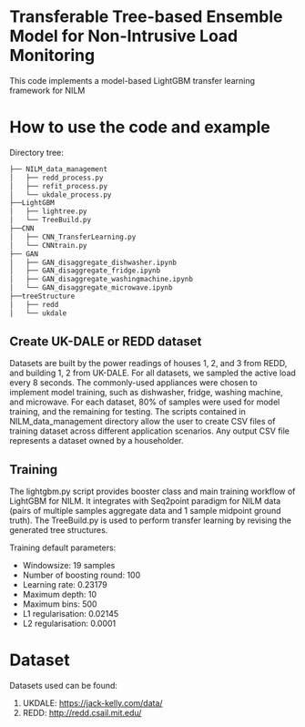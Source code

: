 # Transferable Tree-based Ensemble Model for Non-Intrusive Load Monitoring

This code implements a model-based LightGBM transfer learning framework for NILM 
# How to use the code and example

Directory tree:

``` bash
├── NILM_data_management
│   ├── redd_process.py
│   ├── refit_process.py
│   └── ukdale_process.py
├──LightGBM
│   ├── lightree.py
│   └── TreeBuild.py
├──CNN
│   ├── CNN_TransferLearning.py
│   └── CNNtrain.py
├── GAN
│   ├── GAN_disaggregate_dishwasher.ipynb
│   ├── GAN_disaggregate_fridge.ipynb
│   ├── GAN_disaggregate_washingmachine.ipynb
│   └── GAN_disaggregate_microwave.ipynb
├──treeStructure
│   ├── redd
│   └── ukdale
```
## **Create UK-DALE or REDD dataset**
Datasets are built by the power readings of houses 1, 2, and 3 from REDD, and building 1, 2 from UK-DALE. For all datasets, we sampled the active load every 8 seconds. The commonly-used appliances were chosen to implement model training, such as dishwasher, fridge, washing machine,  and microwave. For each dataset, 80% of samples were used for model training, and the remaining for testing. The scripts contained in NILM_data_management directory allow the user to create CSV files of training dataset across different application scenarios. Any output CSV file represents a dataset owned by a householder.

## **Training**
The lightgbm.py script provides booster class and main training workflow of LightGBM for NILM. It integrates with Seq2point paradigm for NILM data (pairs of multiple samples aggregate data and 1 sample midpoint ground truth). The TreeBuild.py is used to perform transfer learning by revising the generated tree structures.

Training default parameters:

* Windowsize: 19 samples
* Number of boosting round: 100
* Learning rate: 0.23179
* Maximum depth: 10
* Maximum bins: 500
* L1 regularisation: 0.02145
* L2 regularisation: 0.0001

# Dataset
Datasets used can be found:
1. UKDALE: https://jack-kelly.com/data/
2. REDD: http://redd.csail.mit.edu/
